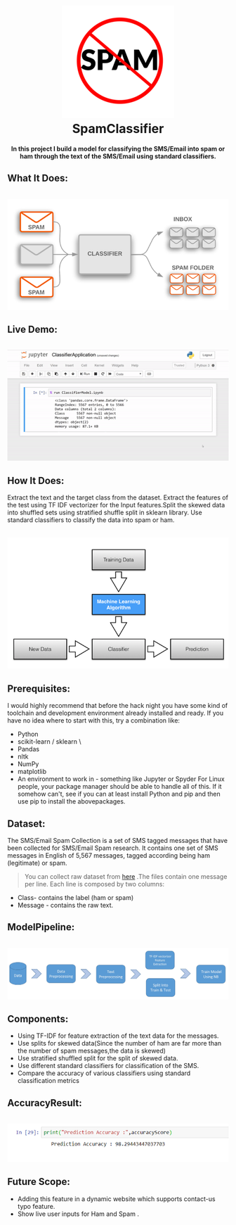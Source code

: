 <h1 align="center">
<br>
<a href="https://github.com/bharatc9530/Spam-Email-Classification"><img src="https://github.com/bharatc9530/Spam-Email-Classification/blob/master/Screenshots/logo1.png" alt="SpamClassifier"></a>
<br>
SpamClassifier
<br>
</h1>
<h4 align="center">In this project I build a model for classifying the SMS/Email into spam or
ham through the text of the SMS/Email using standard classifiers.</h4>

## What It Does: 
<p align="center">
<br>
<img src="https://github.com/bharatc9530/Spam-Email-Classification/blob/master/Screenshots/Text%20Classification.png">
</p>

## Live Demo:
<p align="center">
<br>
<img src="https://github.com/bharatc9530/Spam-Email-Classification/blob/master/Screenshots/ClassifierDemo.gif">
</p>

## How It Does:

Extract the text and the target class from the dataset. Extract the features of the test using TF
IDF vectorizer for the Input features.Split the skewed data into shuffled sets using stratified
shuffle split in sklearn library. Use standard classifiers to classify the data into spam or ham.
<p align="center">
<br>
<img src="https://github.com/bharatc9530/Spam-Email-Classification/blob/master/Screenshots/modelLearning.png">
</p>

## Prerequisites:

I would highly recommend that before the hack night you have some kind of toolchain and
development environment already installed and ready. If you have no idea where to start with
this, try a combination like:
- Python
- scikit-learn / sklearn \
- Pandas
- nltk
- NumPy
- matplotlib
- An environment to work in - something like Jupyter or Spyder
For Linux people, your package manager should be able to handle all of this. If it somehow
can't, see if you can at least install Python and pip and then use pip to install the abovepackages.

## Dataset:

The SMS/Email Spam Collection is a set of SMS tagged messages that have been collected for
SMS/Email Spam research. It contains one set of SMS messages in English of 5,567 messages,
tagged according being ham (legitimate) or spam.

> You can collect raw dataset from [here](https://github.com/bharatc9530/Spam-Email-Classification/blob/master/datasets_483_982_spam.csv) .The files contain one message per line. Each line is composed by two columns:
- Class- contains the label (ham or spam) 
- Message - contains the raw text.

## ModelPipeline:

<p align="center">
<br>
<img src="https://github.com/bharatc9530/Spam-Email-Classification/blob/master/Screenshots/modelLayout.jpg">
</p>

## Components:

- Using TF-IDF for feature extraction of the text data for the messages.
- Use splits for skewed data(Since the number of ham are far more than the number of spam
messages,the data is skewed)
- Use stratified shuffled split for the split of skewed data.
- Use different standard classifiers for classification of the SMS.
- Compare the accuracy of various classifiers using standard classification metrics
## AccuracyResult:
<p align="center">
<br>
<img src="https://github.com/bharatc9530/Spam-Email-Classification/blob/master/Screenshots/predictionScore.png">
</p>

## Future Scope:

- Adding this feature in a dynamic website which supports contact-us typo feature.
- Show live user inputs for Ham and Spam .
